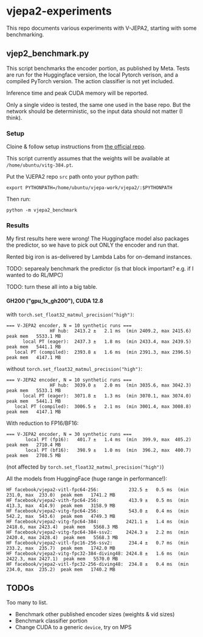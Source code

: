 # vjepa2-experiments

This repo documents various experiments with V-JEPA2, starting with some benchmarking.

## vjep2_benchmark.py

This script benchmarks the encoder portion, as published by Meta. Tests are run for the Huggingface version, the local Pytorch verison, and a compiled PyTorch version. The action classifier is not yet included.

Inference time and peak CUDA memory will be reported.

Only a single video is tested, the same one used in the base repo. But the network should be deterministic, so the input data should not matter (I think).

### Setup

Cloine & follow setup instructions from [the official repo](https://github.com/facebookresearch/vjepa2).

This script currently assumes that the weights will be available at `/home/ubuntu/vitg-384.pt`.

Put the VJEPA2 repo `src` path onto your python path:
```
export PYTHONPATH=/home/ubuntu/vjepa-work/vjepa2/:$PYTHONPATH
```

Then run:
```
python -m vjepa2_benchmark
```
### Results

My first results here were wrong! The Huggingface model also packages the predictor, so we have to pick out ONLY the encoder and run that.

Rented big iron is as-delivered by Lambda Labs for on-demand instances.

TODO: separealy benchmark the predictor (is that block important? e.g. if I wanted to do RL/MPC)

TODO: turn these all into a big table.



#### GH200 ("gpu_1x_gh200"), CUDA 12.8

with `torch.set_float32_matmul_precision("high")`:
```
=== V-JEPA2 encoder, N = 10 synthetic runs ===
                HF hub:  2413.2 ±   2.1 ms  (min 2409.2, max 2415.6)  peak mem   5533.1 MB
      local PT (eager):  2437.3 ±   1.8 ms  (min 2433.4, max 2439.5)  peak mem   5441.1 MB
   local PT (compiled):  2393.8 ±   1.6 ms  (min 2391.3, max 2396.5)  peak mem   4147.1 MB
```

without `torch.set_float32_matmul_precision("high")`:
```
=== V-JEPA2 encoder, N = 10 synthetic runs ===
                HF hub:  3039.0 ±   2.0 ms  (min 3035.6, max 3042.3)  peak mem   5533.1 MB
      local PT (eager):  3071.8 ±   1.3 ms  (min 3070.1, max 3074.0)  peak mem   5441.1 MB
   local PT (compiled):  3006.5 ±   2.1 ms  (min 3001.4, max 3008.8)  peak mem   4147.1 MB
```

With reduction to FP16/BF16:
```
=== V-JEPA2 encoder, N = 30 synthetic runs ===
       local PT (fp16):   401.7 ±   1.4 ms  (min  399.9, max  405.2)  peak mem   2710.4 MB
       local PT (bf16):   398.9 ±   1.0 ms  (min  396.2, max  400.7)  peak mem   2708.5 MB

```
(not affected by `torch.set_float32_matmul_precision("high")`)


All the models from HuggingFace (huge range in performance!):
```
HF facebook/vjepa2-vitl-fpc64-256:           232.5 ±   0.5 ms  (min  231.0, max  233.0)  peak mem   1741.2 MB
HF facebook/vjepa2-vith-fpc64-256:           413.9 ±   0.5 ms  (min  413.3, max  414.9)  peak mem   3158.9 MB
HF facebook/vjepa2-vitg-fpc64-256:           543.0 ±   0.4 ms  (min  542.2, max  543.6)  peak mem   4749.3 MB
HF facebook/vjepa2-vitg-fpc64-384:          2421.1 ±   1.4 ms  (min 2418.6, max 2423.4)  peak mem   5568.3 MB
HF facebook/vjepa2-vitg-fpc64-384-ssv2:     2424.3 ±   2.2 ms  (min 2420.4, max 2428.4)  peak mem   5568.3 MB
HF facebook/vjepa2-vitl-fpc16-256-ssv2:      234.4 ±   0.7 ms  (min  233.2, max  235.7)  peak mem   1742.0 MB
HF facebook/vjepa2-vitg-fpc32-384-diving48: 2424.8 ±   1.6 ms  (min 2422.3, max 2427.1)  peak mem   5570.0 MB
HF facebook/vjepa2-vitl-fpc32-256-diving48:  234.8 ±   0.4 ms  (min  234.0, max  235.2)  peak mem   1740.2 MB
```

## TODOs

Too many to list.
- Benchmark other published encoder sizes (weights & vid sizes)
- Benchmark classifier portion
- Change CUDA to a generic `device`, try on MPS